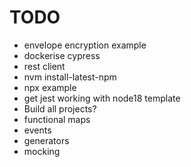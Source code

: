 # TODO

* envelope encryption example
* dockerise cypress
* rest client
* nvm install-latest-npm
* npx example
* get jest working with node18 template
* Build all projects?
* functional maps
* events
* generators
* mocking